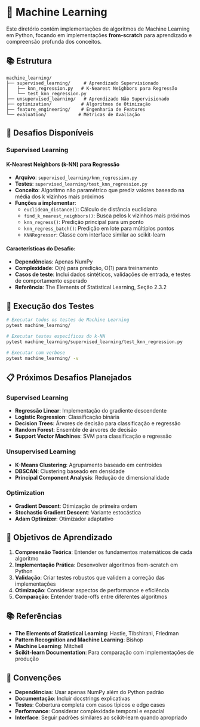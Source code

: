 # 🤖 Machine Learning

Este diretório contém implementações de algoritmos de Machine Learning em Python, focando em implementações **from-scratch** para aprendizado e compreensão profunda dos conceitos.

## 📚 Estrutura

```
machine_learning/
├── supervised_learning/     # Aprendizado Supervisionado
│   ├── knn_regression.py   # K-Nearest Neighbors para Regressão
│   └── test_knn_regression.py
├── unsupervised_learning/   # Aprendizado Não Supervisionado
├── optimization/           # Algoritmos de Otimização
├── feature_engineering/    # Engenharia de Features
└── evaluation/            # Métricas de Avaliação
```

## 🎯 Desafios Disponíveis

### Supervised Learning

#### K-Nearest Neighbors (k-NN) para Regressão
- **Arquivo**: `supervised_learning/knn_regression.py`
- **Testes**: `supervised_learning/test_knn_regression.py`
- **Conceito**: Algoritmo não paramétrico que prediz valores baseado na média dos k vizinhos mais próximos
- **Funções a implementar**:
  - `euclidean_distance()`: Cálculo de distância euclidiana
  - `find_k_nearest_neighbors()`: Busca pelos k vizinhos mais próximos
  - `knn_regress()`: Predição principal para um ponto
  - `knn_regress_batch()`: Predição em lote para múltiplos pontos
  - `KNNRegressor`: Classe com interface similar ao scikit-learn

#### Características do Desafio:
- **Dependências**: Apenas NumPy
- **Complexidade**: O(n) para predição, O(1) para treinamento
- **Casos de teste**: Inclui dados sintéticos, validações de entrada, e testes de comportamento esperado
- **Referência**: The Elements of Statistical Learning, Seção 2.3.2

## 🧪 Execução dos Testes

```bash
# Executar todos os testes de Machine Learning
pytest machine_learning/

# Executar testes específicos do k-NN
pytest machine_learning/supervised_learning/test_knn_regression.py

# Executar com verbose
pytest machine_learning/ -v
```

## 📋 Próximos Desafios Planejados

### Supervised Learning
- **Regressão Linear**: Implementação do gradiente descendente
- **Logistic Regression**: Classificação binária
- **Decision Trees**: Árvores de decisão para classificação e regressão
- **Random Forest**: Ensemble de árvores de decisão
- **Support Vector Machines**: SVM para classificação e regressão

### Unsupervised Learning
- **K-Means Clustering**: Agrupamento baseado em centroides
- **DBSCAN**: Clustering baseado em densidade
- **Principal Component Analysis**: Redução de dimensionalidade

### Optimization
- **Gradient Descent**: Otimização de primeira ordem
- **Stochastic Gradient Descent**: Variante estocástica
- **Adam Optimizer**: Otimizador adaptativo

## 🎯 Objetivos de Aprendizado

1. **Compreensão Teórica**: Entender os fundamentos matemáticos de cada algoritmo
2. **Implementação Prática**: Desenvolver algoritmos from-scratch em Python
3. **Validação**: Criar testes robustos que validem a correção das implementações
4. **Otimização**: Considerar aspectos de performance e eficiência
5. **Comparação**: Entender trade-offs entre diferentes algoritmos

## 📚 Referências

- **The Elements of Statistical Learning**: Hastie, Tibshirani, Friedman
- **Pattern Recognition and Machine Learning**: Bishop
- **Machine Learning**: Mitchell
- **Scikit-learn Documentation**: Para comparação com implementações de produção

## 🔧 Convenções

- **Dependências**: Usar apenas NumPy além do Python padrão
- **Documentação**: Incluir docstrings explicativas
- **Testes**: Cobertura completa com casos típicos e edge cases
- **Performance**: Considerar complexidade temporal e espacial
- **Interface**: Seguir padrões similares ao scikit-learn quando apropriado 